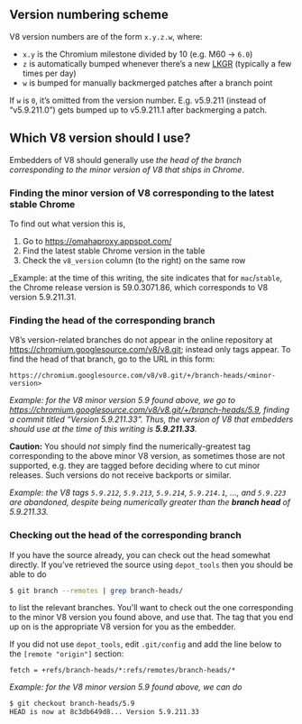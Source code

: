 ## Version numbering scheme

V8 version numbers are of the form `x.y.z.w`, where:

- `x.y` is the Chromium milestone divided by 10 (e.g. M60 → `6.0`)
- `z` is automatically bumped whenever there’s a new [LKGR](https://www.chromium.org/glossary#TOC-Acronyms) (typically a few times per day)
- `w` is bumped for manually backmerged patches after a branch point

If `w` is `0`, it’s omitted from the version number. E.g. v5.9.211 (instead of “v5.9.211.0”) gets bumped up to v5.9.211.1 after backmerging a patch.

## Which V8 version should I use?

Embedders of V8 should generally use *the head of the branch corresponding to the minor version of V8 that ships in Chrome*.

### Finding the minor version of V8 corresponding to the latest stable Chrome

To find out what version this is,

1. Go to <https://omahaproxy.appspot.com/>
2. Find the latest stable Chrome version in the table
3. Check the `v8_version` column (to the right) on the same row

_Example: at the time of this writing, the site indicates that for `mac`/`stable`, the Chrome release version is 59.0.3071.86, which corresponds to V8 version 5.9.211.31.

### Finding the head of the corresponding branch

V8’s version-related branches do not appear in the online repository at <https://chromium.googlesource.com/v8/v8.git>; instead only tags appear. To find the head of that branch, go to the URL in this form:

```
https://chromium.googlesource.com/v8/v8.git/+/branch-heads/<minor-version>
```

_Example: for the V8 minor version 5.9 found above, we go to <https://chromium.googlesource.com/v8/v8.git/+/branch-heads/5.9>, finding a commit titled “Version 5.9.211.33”. Thus, the version of V8 that embedders should use at the time of this writing is **5.9.211.33**._

**Caution:** You should *not* simply find the numerically-greatest tag corresponding to the above minor V8 version, as sometimes those are not supported, e.g. they are tagged before deciding where to cut minor releases. Such versions do not receive backports or similar.

_Example: the V8 tags `5.9.212`, `5.9.213`, `5.9.214`, `5.9.214.1`, …, and `5.9.223` are abandoned, despite being numerically greater than the **branch head** of 5.9.211.33._

### Checking out the head of the corresponding branch

If you have the source already, you can check out the head somewhat directly. If you’ve retrieved the source using `depot_tools` then you should be able to do

```sh
$ git branch --remotes | grep branch-heads/
```

to list the relevant branches. You'll want to check out the one corresponding to the minor V8 version you found above, and use that. The tag that you end up on is the appropriate V8 version for you as the embedder.

If you did not use `depot_tools`, edit `.git/config` and add the line below to the `[remote "origin"]` section:

```
fetch = +refs/branch-heads/*:refs/remotes/branch-heads/*
```

_Example: for the V8 minor version 5.9 found above, we can do_

```sh
$ git checkout branch-heads/5.9
HEAD is now at 8c3db649d8... Version 5.9.211.33
```